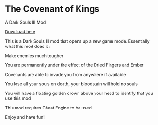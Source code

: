# The Covenant of Kings
A Dark Souls III Mod

[Download here](https://github.com/GonthorianDX/The-Covenant-of-Kings/archive/master.zip)

This is a Dark Souls III mod that opens up a new game mode.
Essentially what this mod does is:

Make enemies much tougher

You are permanently under the effect of the Dried Fingers and Ember

Covenants are able to invade you from anywhere if available

You lose all your souls on death, your bloodstain will hold no souls

You will have a floating golden crown above your head to identify that you use this mod


This mod requires Cheat Engine to be used

Enjoy and have fun!
